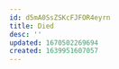 ```yaml
---
id: d5mA0SsZSKcFJFOR4eyrn
title: Died
desc: ''
updated: 1670502269694
created: 1639951607057
---
```




